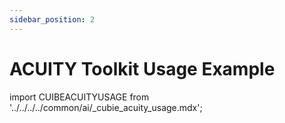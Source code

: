 ```yaml
---
sidebar_position: 2
---
```


# ACUITY Toolkit Usage Example

import CUIBEACUITYUSAGE from '../../../../common/ai/\_cubie_acuity_usage.mdx';

<CUIBEACUITYUSAGE />
